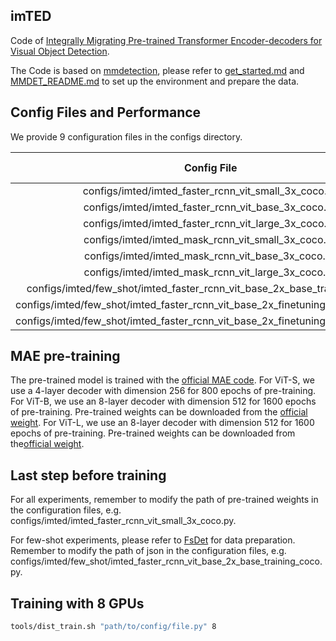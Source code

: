 ## imTED

Code of [Integrally Migrating Pre-trained Transformer Encoder-decoders for  Visual Object Detection](https://arxiv.org/abs/2205.09613).

The Code is based on [mmdetection](https://github.com/open-mmlab/mmdetection), please refer to [get_started.md](docs/en/get_started.md) and [MMDET_README.md](MMDET_README.md) to set up the environment and prepare the data.

## Config Files and Performance

We provide 9 configuration files in the configs directory.

| Config File                                                                        | Backbone    | Epochs    | Box AP      | Mask AP   |
| :--------------------------------------------------------------------------------: | :---------: | :-------: | :---------: | :-------: |
| configs/imted/imted_faster_rcnn_vit_small_3x_coco.py                               | ViT-S       | 36        | 48.2        |           |  
| configs/imted/imted_faster_rcnn_vit_base_3x_coco.py                                | ViT-B       | 36        | 52.9        |           | 
| configs/imted/imted_faster_rcnn_vit_large_3x_coco.py                               | ViT-L       | 36        | 55.4        |           | 
| configs/imted/imted_mask_rcnn_vit_small_3x_coco.py                                 | ViT-S       | 36        | 48.7        | 42.7      | 
| configs/imted/imted_mask_rcnn_vit_base_3x_coco.py                                  | ViT-B       | 36        | 53.3        | 46.4      |
| configs/imted/imted_mask_rcnn_vit_large_3x_coco.py                                 | ViT-L       | 36        | 55.5        | 48.1      |
| configs/imted/few_shot/imted_faster_rcnn_vit_base_2x_base_training_coco.py         | ViT-B       | 24        | 50.6        |           |
| configs/imted/few_shot/imted_faster_rcnn_vit_base_2x_finetuning_10shot_coco.py     | ViT-B       | 108       | 22.5        |           |
| configs/imted/few_shot/imted_faster_rcnn_vit_base_2x_finetuning_30shot_coco.py     | ViT-B       | 108       | 30.2        |           |

## MAE pre-training

The pre-trained model is trained with the [official MAE code](https://github.com/facebookresearch/mae). 
For ViT-S, we use a 4-layer decoder with dimension 256 for 800 epochs of pre-training. 
For ViT-B, we use an 8-layer decoder with dimension 512 for 1600 epochs of pre-training. Pre-trained weights can be downloaded from the [official weight](https://dl.fbaipublicfiles.com/mae/pretrain/mae_pretrain_vit_base_full.pth).
For ViT-L, we use an 8-layer decoder with dimension 512 for 1600 epochs of pre-training. Pre-trained weights can be downloaded from the[official weight](https://dl.fbaipublicfiles.com/mae/pretrain/mae_pretrain_vit_large_full.pth).

## Last step before training
For all experiments, remember to modify the path of pre-trained weights in the configuration files, e.g. configs/imted/imted_faster_rcnn_vit_small_3x_coco.py.

For few-shot experiments, please refer to [FsDet](https://github.com/ucbdrive/few-shot-object-detection/blob/master/datasets/README.md#:~:text=2%2C%20and%203.-,COCO%3A,-cocosplit/%0A%20%20datasplit/%0A%20%20%20%20trainvalno5k) for data preparation. Remember to modify the path of json in the configuration files, e.g. configs/imted/few_shot/imted_faster_rcnn_vit_base_2x_base_training_coco.py.

## Training with 8 GPUs

```bash
tools/dist_train.sh "path/to/config/file.py" 8
```
